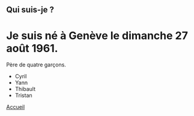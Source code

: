 ## Qui suis-je ?

Je suis né à Genève le dimanche 27 août 1961.
=====
Père de quatre garçons.

- Cyril
- Yann
- Thibault
- Tristan

[Accueil](index.md)
